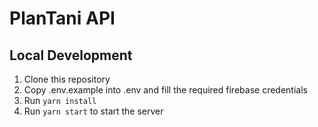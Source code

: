 # PlanTani API

## Local Development

1. Clone this repository
2. Copy .env.example into .env and fill the required firebase credentials
5. Run `yarn install`
6. Run `yarn start` to start the server

